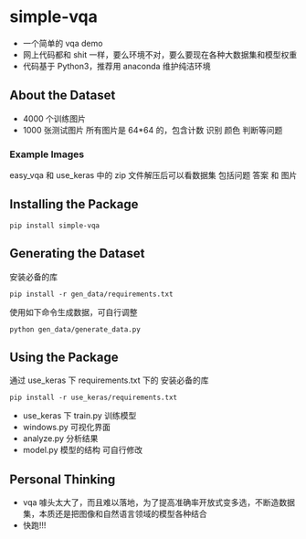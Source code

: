 # simple-vqa

- 一个简单的 vqa demo
- 网上代码都和 shit 一样，要么环境不对，要么要现在各种大数据集和模型权重
- 代码基于 Python3，推荐用 anaconda 维护纯洁环境

## About the Dataset

- 4000 个训练图片
- 1000 张测试图片
  所有图片是 64\*64 的，包含计数 识别 颜色 判断等问题

### Example Images

easy_vqa 和 use_keras 中的 zip 文件解压后可以看数据集 包括问题 答案 和 图片

## Installing the Package

`pip install simple-vqa`

## Generating the Dataset

安装必备的库

```shell
pip install -r gen_data/requirements.txt
```

使用如下命令生成数据，可自行调整

```shell
python gen_data/generate_data.py
```

## Using the Package

通过 use_keras 下 requirements.txt 下的 安装必备的库

```shell
pip install -r use_keras/requirements.txt
```

- use_keras 下 train.py 训练模型
- windows.py 可视化界面
- analyze.py 分析结果
- model.py 模型的结构 可自行修改

## Personal Thinking

- vqa 噱头太大了，而且难以落地，为了提高准确率开放式变多选，不断造数据集，本质还是把图像和自然语言领域的模型各种结合
- 快跑!!!

